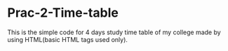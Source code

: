# Prac-2-Time-table
This is the simple code for 4 days study time table of my college made by using HTML(basic HTML tags used only).
